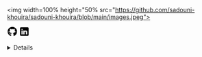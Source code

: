 <!---# ![sadouni-khouira](https://github.com/sadouni-khouira/sadouni-khouira/blob/main/images.jpeg)--->
<!---<img src="https://github.com/sadouni-khouira/sadouni-khouira/blob/main/gifdev.gif"> <br/>---->
<img  width=100% height="50% src="https://github.com/sadouni-khouira/sadouni-khouira/blob/main/images.jpeg">
<!---### salut
Je suis développeuse --->
   <!---  <p align='center'>    --->
  <p>
  <a href="https://github.com/sadouni-khouira" ><img height="24" src="https://github.com/sadouni-khouira/sadouni-khouira/blob/main/github.png"></a>
  <a href="linkedin.com/in/khouira-sadouni-8a8359139" ><img height="24" src="https://github.com/sadouni-khouira/sadouni-khouira/blob/main/linkedin.png"></a>
</p>
<details>
  <sumary> <strong>Langues et outils:Langage de structure, de mise en forme et de programmation:</strong></sumary><br/>
              <!--- HTML5, CSS3, SQL, JavaScript et PHP <br/>--->
   <img src="https://github.com/sadouni-khouira/sadouni-khouira/blob/main/TOUT.png"> <br/>
 <!--- .Frameworks: Bootstrap, Jquery et Laravel <br/>--->
   
  <!---.Mise en place de Responsive Design, mise en place du versionning <br/> --->                                                 
  .SGBD:    
   <img src="https://github.com/sadouni-khouira/sadouni-khouira/blob/main/SQL1.jpeg"> <br/>
   .Initiation aux méthodes Agile. <br/>
   <img src="https://github.com/sadouni-khouira/sadouni-khouira/blob/main/AGIL.jpg"> <br/>
   <br/>
  .Certification OPQUAST "Maîtrise de la qualité en projet Web - V4"<br/><br/> 
  <img src="https://github.com/sadouni-khouira/sadouni-khouira/blob/main/opquast.png"> <br/>
       
         Avancement :100 %
         Score Moyen :100/100
         Moyenne des examens blancs :1000/1000
         Examen :
         Publier en ligne
         Score :805/1000
         Délivré le :	
         17 décembre 2020
         Validité:17 décembre 2025
         Certificat:MQW-V4-2020
         Code de vérification:TGDJI1
   
   
    
</details>
